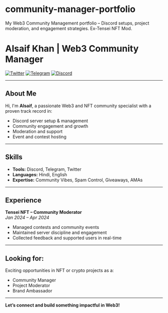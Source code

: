 # community-manager-portfolio
My Web3 Community Management portfolio – Discord setups, project moderation, and engagement strategies. Ex-Tensei NFT Mod.
# Alsaif Khan | Web3 Community Manager

[![Twitter](https://img.shields.io/badge/Twitter-@mrpresence99-1DA1F2?style=flat&logo=twitter&logoColor=white)](https://twitter.com/mrpresence99)
[![Telegram](https://img.shields.io/badge/Telegram-Mrpresence99-0088cc?style=flat&logo=telegram&logoColor=white)](https://t.me/Mrpresence99)
[![Discord](https://img.shields.io/badge/Discord-mrpresence99-5865F2?style=flat&logo=discord&logoColor=white)](https://discord.com)

---

## About Me

Hi, I'm **Alsaif**, a passionate Web3 and NFT community specialist with a proven track record in:

- Discord server setup & management  
- Community engagement and growth  
- Moderation and support  
- Event and contest hosting

---

## Skills

- **Tools:** Discord, Telegram, Twitter  
- **Languages:** Hindi, English  
- **Expertise:** Community Vibes, Spam Control, Giveaways, AMAs  

---

## Experience

**Tensei NFT – Community Moderator**  
*Jan 2024 – Apr 2024*  
- Managed contests and community events  
- Maintained server discipline and engagement  
- Collected feedback and supported users in real-time

---

## Looking for:

Exciting opportunities in NFT or crypto projects as a:

- Community Manager  
- Project Moderator  
- Brand Ambassador  

---

**Let’s connect and build something impactful in Web3!**
